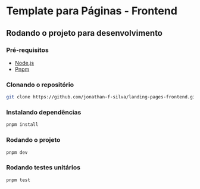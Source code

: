 # Template para Páginas - Frontend

## Rodando o projeto para desenvolvimento

### Pré-requisitos

- [Node.js](https://nodejs.org/en/)
- [Pnpm](https://pnpm.io)

### Clonando o repositório

```bash
git clone https://github.com/jonathan-f-silva/landing-pages-frontend.git
```

### Instalando dependências

```bash
pnpm install
```

### Rodando o projeto

```bash
pnpm dev
```

### Rodando testes unitários

```bash
pnpm test
```
